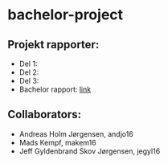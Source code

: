# bachelor-project


Projekt rapporter:
---------------------------------------
* Del 1:
* Del 2:
* Del 3:
* Bachelor rapport: <a href="https://www.overleaf.com/6179558814snmdhtmhsqjs">link</a>

Collaborators:
---------------------------------------
* Andreas Holm Jørgensen, andjo16
* Mads Kempf, makem16
* Jeff Gyldenbrand Skov Jørgensen, jegyl16
